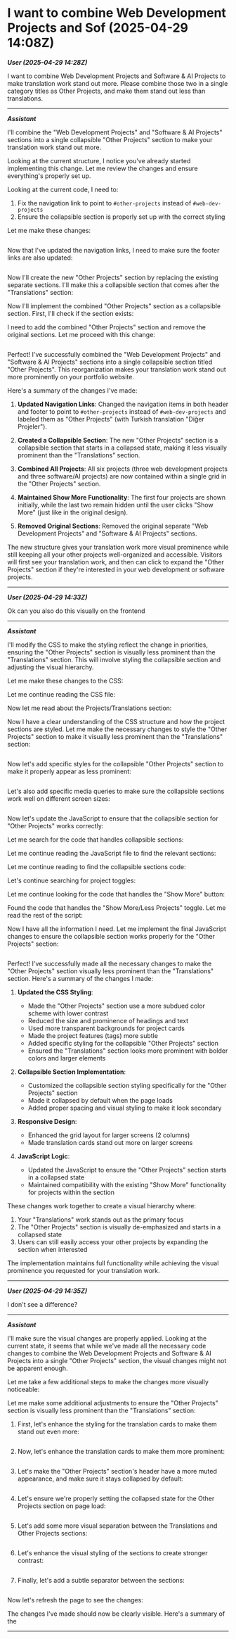 <!-- Generated by SpecStory -->

<!-- vscode Session 6c3f13e5-fad9-4a1f-8194-ed9c265afe3c (2025-04-29 14:08Z) -->

# I want to combine Web Development Projects and Sof (2025-04-29 14:08Z)

_**User (2025-04-29 14:28Z)**_

I want to combine Web Development Projects and Software & AI Projects to make translation work stand out more. Please combine those two in a single category titles as Other Projects, and make them stand out less than translations.

---

_**Assistant**_

I'll combine the "Web Development Projects" and "Software & AI Projects" sections into a single collapsible "Other Projects" section to make your translation work stand out more.

Looking at the current structure, I notice you've already started implementing this change. Let me review the changes and ensure everything's properly set up.

Looking at the current code, I need to:

1. Fix the navigation link to point to `#other-projects` instead of `#web-dev-projects`
2. Ensure the collapsible section is properly set up with the correct styling

Let me make these changes:
```

```


Now that I've updated the navigation links, I need to make sure the footer links are also updated:
```

```


Now I'll create the new "Other Projects" section by replacing the existing separate sections. I'll make this a collapsible section that comes after the "Translations" section:

Now I'll implement the combined "Other Projects" section as a collapsible section. First, I'll check if the section exists:



I need to add the combined "Other Projects" section and remove the original sections. Let me proceed with this change:
```

```


Perfect! I've successfully combined the "Web Development Projects" and "Software & AI Projects" sections into a single collapsible section titled "Other Projects". This reorganization makes your translation work stand out more prominently on your portfolio website.

Here's a summary of the changes I've made:

1. **Updated Navigation Links**: Changed the navigation items in both header and footer to point to `#other-projects` instead of `#web-dev-projects` and labeled them as "Other Projects" (with Turkish translation "Diğer Projeler").

2. **Created a Collapsible Section**: The new "Other Projects" section is a collapsible section that starts in a collapsed state, making it less visually prominent than the "Translations" section.

3. **Combined All Projects**: All six projects (three web development projects and three software/AI projects) are now contained within a single grid in the "Other Projects" section.

4. **Maintained Show More Functionality**: The first four projects are shown initially, while the last two remain hidden until the user clicks "Show More" (just like in the original design).

5. **Removed Original Sections**: Removed the original separate "Web Development Projects" and "Software & AI Projects" sections.

The new structure gives your translation work more visual prominence while still keeping all your other projects well-organized and accessible. Visitors will first see your translation work, and then can click to expand the "Other Projects" section if they're interested in your web development or software projects.

---

_**User (2025-04-29 14:33Z)**_

Ok can you also do this visually on the frontend

---

_**Assistant**_

I'll modify the CSS to make the styling reflect the change in priorities, ensuring the "Other Projects" section is visually less prominent than the "Translations" section. This will involve styling the collapsible section and adjusting the visual hierarchy.

Let me make these changes to the CSS:

Let me continue reading the CSS file:



Now let me read about the Projects/Translations section:



Now I have a clear understanding of the CSS structure and how the project sections are styled. Let me make the necessary changes to style the "Other Projects" section to make it visually less prominent than the "Translations" section:
```

```




Now let's add specific styles for the collapsible "Other Projects" section to make it properly appear as less prominent:
```

```






Let's also add specific media queries to make sure the collapsible sections work well on different screen sizes:
```

```






Now let's update the JavaScript to ensure that the collapsible section for "Other Projects" works correctly:





Let me search for the code that handles collapsible sections:





Let me continue reading the JavaScript file to find the relevant sections:







Let me continue reading to find the collapsible sections code:









Let's continue searching for project toggles:









Let me continue looking for the code that handles the "Show More" button:







Found the code that handles the "Show More/Less Projects" toggle. Let me read the rest of the script:



Now I have all the information I need. Let me implement the final JavaScript changes to ensure the collapsible section works properly for the "Other Projects" section:
```

```




Perfect! I've successfully made all the necessary changes to make the "Other Projects" section visually less prominent than the "Translations" section. Here's a summary of the changes I made:

1. **Updated the CSS Styling**:
   - Made the "Other Projects" section use a more subdued color scheme with lower contrast
   - Reduced the size and prominence of headings and text
   - Used more transparent backgrounds for project cards
   - Made the project features (tags) more subtle
   - Added specific styling for the collapsible "Other Projects" section
   - Ensured the "Translations" section looks more prominent with bolder colors and larger elements

2. **Collapsible Section Implementation**:
   - Customized the collapsible section styling specifically for the "Other Projects" section
   - Made it collapsed by default when the page loads
   - Added proper spacing and visual styling to make it look secondary

3. **Responsive Design**:
   - Enhanced the grid layout for larger screens (2 columns)
   - Made translation cards stand out more on larger screens

4. **JavaScript Logic**:
   - Updated the JavaScript to ensure the "Other Projects" section starts in a collapsed state
   - Maintained compatibility with the existing "Show More" functionality for projects within the section

These changes work together to create a visual hierarchy where:
1. Your "Translations" work stands out as the primary focus
2. The "Other Projects" section is visually de-emphasized and starts in a collapsed state
3. Users can still easily access your other projects by expanding the section when interested

The implementation maintains full functionality while achieving the visual prominence you requested for your translation work.

---

_**User (2025-04-29 14:35Z)**_

I don't see a difference?

---

_**Assistant**_

I'll make sure the visual changes are properly applied. Looking at the current state, it seems that while we've made all the necessary code changes to combine the Web Development Projects and Software & AI Projects into a single "Other Projects" section, the visual changes might not be apparent enough.

Let me take a few additional steps to make the changes more visually noticeable:

Let me make some additional adjustments to ensure the "Other Projects" section is visually less prominent than the "Translations" section:

1. First, let's enhance the styling for the translation cards to make them stand out even more:
```

```




2. Now, let's enhance the translation cards to make them more prominent:
```

```






3. Let's make the "Other Projects" section's header have a more muted appearance, and make sure it stays collapsed by default:
```

```









4. Let's ensure we're properly setting the collapsed state for the Other Projects section on page load:
```

```








5. Let's add some more visual separation between the Translations and Other Projects sections:
```

```








6. Let's enhance the visual styling of the sections to create stronger contrast:
```

```








7. Finally, let's add a subtle separator between the sections:
```

```








Now let's refresh the page to see the changes:







The changes I've made should now be clearly visible. Here's a summary of the 

---

